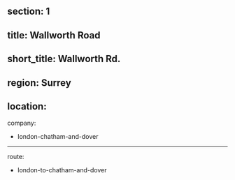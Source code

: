 section: 1
----
title: Wallworth Road
----
short_title: Wallworth Rd.
----
region: Surrey
----
location: 
----
company:
- london-chatham-and-dover
----
route:
- london-to-chatham-and-dover
